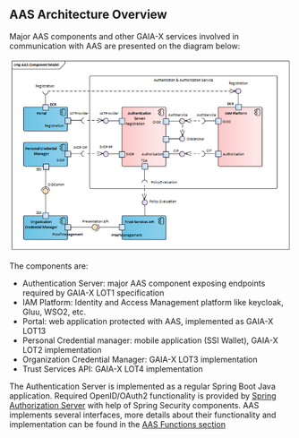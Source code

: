 ## AAS Architecture Overview

Major AAS components and other GAIA-X services involved in communication with AAS are presented on the diagram below:

![AAS Components](./images/aas_component_model.png "AAS Component Model")

The components are:
- Authentication Server: major AAS component exposing endpoints required by GAIA-X LOT1 specification
- IAM Platform: Identity and Access Management platform like keycloak, Gluu, WSO2, etc. 
- Portal: web application protected with AAS, implemented as GAIA-X LOT13
- Personal Credential manager: mobile application (SSI Wallet), GAIA-X LOT2 implementation
- Organization Credential Manager: GAIA-X LOT3 implementation
- Trust Services API: GAIA-X LOT4 implementation

The Authentication Server is implemented as a regular Spring Boot Java application. Required OpenID/OAuth2 functionality is provided by [Spring Authorization Server](https://docs.spring.io/spring-security-oauth2-boot/docs/2.2.x-SNAPSHOT/reference/html/boot-features-security-oauth2-authorization-server.html) with help of Spring Security components. AAS implements several interfaces, more details about their functionality and implementation can be found in the [AAS Functions section](../functions)